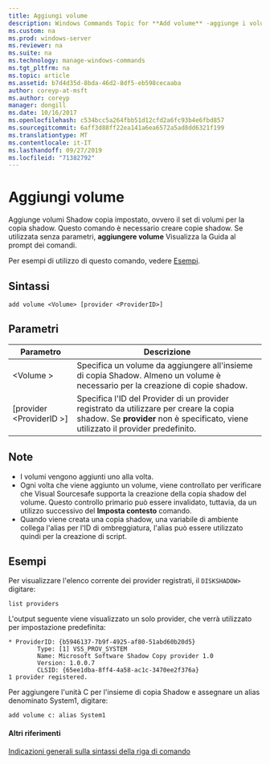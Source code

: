 ```yaml
---
title: Aggiungi volume
description: Windows Commands Topic for **Add volume** -aggiunge i volumi al set di copie shadow, ovvero il set di volumi da replicare.
ms.custom: na
ms.prod: windows-server
ms.reviewer: na
ms.suite: na
ms.technology: manage-windows-commands
ms.tgt_pltfrm: na
ms.topic: article
ms.assetid: b7d4d35d-8bda-46d2-8df5-eb598cecaaba
author: coreyp-at-msft
ms.author: coreyp
manager: dongill
ms.date: 10/16/2017
ms.openlocfilehash: c534bcc5a264fbb51d12cfd2a6fc93b4e6fbd857
ms.sourcegitcommit: 6aff3d88ff22ea141a6ea6572a5ad8dd6321f199
ms.translationtype: MT
ms.contentlocale: it-IT
ms.lasthandoff: 09/27/2019
ms.locfileid: "71382792"
---
```

# <a name="add-volume"></a>Aggiungi volume



Aggiunge volumi Shadow copia impostato, ovvero il set di volumi per la copia shadow. Questo comando è necessario creare copie shadow. Se utilizzata senza parametri, **aggiungere volume** Visualizza la Guida al prompt dei comandi.

Per esempi di utilizzo di questo comando, vedere [Esempi](#BKMK_examples).

## <a name="syntax"></a>Sintassi

```
add volume <Volume> [provider <ProviderID>]
```

## <a name="parameters"></a>Parametri

|Parametro|Descrizione|
|---------|-----------|
|\<Volume >|Specifica un volume da aggiungere all'insieme di copia Shadow. Almeno un volume è necessario per la creazione di copie shadow.|
|[provider \<ProviderID >]|Specifica l'ID del Provider di un provider registrato da utilizzare per creare la copia shadow. Se **provider** non è specificato, viene utilizzato il provider predefinito.|

## <a name="remarks"></a>Note

-   I volumi vengono aggiunti uno alla volta.
-   Ogni volta che viene aggiunto un volume, viene controllato per verificare che Visual Sourcesafe supporta la creazione della copia shadow del volume. Questo controllo primario può essere invalidato, tuttavia, da un utilizzo successivo del **Imposta contesto** comando.
-   Quando viene creata una copia shadow, una variabile di ambiente collega l'alias per l'ID di ombreggiatura, l'alias può essere utilizzato quindi per la creazione di script.

## <a name="BKMK_examples"></a>Esempi

Per visualizzare l'elenco corrente dei provider registrati, il `DISKSHADOW>` digitare:
```
list providers
```
L'output seguente viene visualizzato un solo provider, che verrà utilizzato per impostazione predefinita:
```
* ProviderID: {b5946137-7b9f-4925-af80-51abd60b20d5}
        Type: [1] VSS_PROV_SYSTEM
        Name: Microsoft Software Shadow Copy provider 1.0
        Version: 1.0.0.7
        CLSID: {65ee1dba-8ff4-4a58-ac1c-3470ee2f376a}
1 provider registered.
```
Per aggiungere l'unità C per l'insieme di copia Shadow e assegnare un alias denominato System1, digitare:
```
add volume c: alias System1
```

#### <a name="additional-references"></a>Altri riferimenti

[Indicazioni generali sulla sintassi della riga di comando](command-line-syntax-key.md)